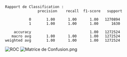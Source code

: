 ```
Rapport de Classification :
               precision    recall  f1-score   support

           0       1.00      1.00      1.00   1270894
           1       1.00      1.00      1.00      1630

    accuracy                           1.00   1272524
   macro avg       1.00      1.00      1.00   1272524
weighted avg       1.00      1.00      1.00   1272524
```
![ROC](https://github.com/SebastienCherki/Projet-5-ML/blob/main/RandomForestClassifier/ROC.png)
![Matrice de Confusion.png](https://github.com/SebastienCherki/Projet-5-ML/blob/main/RandomForestClassifier/Matrice%20de%20Confusion.png)
